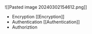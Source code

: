 ![[Pasted image 20240302154612.png]]
- Encryption  [[Encryption]]
- Authentication [[Authentication]]
- Authoriztion 